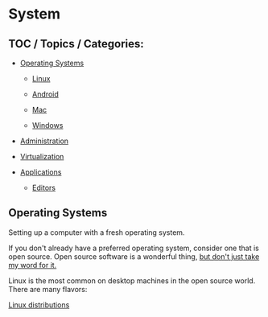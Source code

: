 # System

## TOC / Topics / Categories:

  - [Operating Systems](.)

    - [Linux](linux/)
  
    - [Android](android/)
  
    - [Mac](mac/)
  
    - [Windows](windows/)

  - [Administration](administration/)
  
  - [Virtualization](virtualization/)

  - [Applications](.)

    - [Editors](editors/)



## Operating Systems

Setting up a computer with a fresh operating system. 

If you don't already have a preferred operating system, consider one that is open source. Open source software is a wonderful thing, [but don't just take my word for it.](https://opensource.guide)

Linux is the most common on desktop machines in the open source world. There are many flavors:

[Linux distributions](linux/distributions.md)


